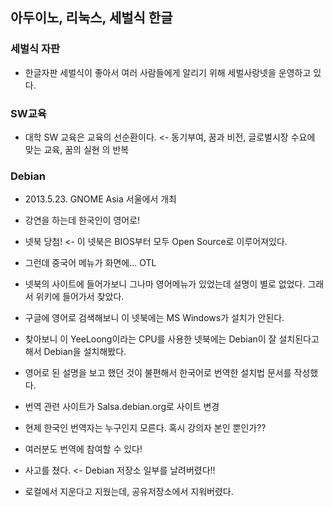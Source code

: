 ## 아두이노, 리눅스, 세벌식 한글

### 세벌식 자판
- 한글자판 세벌식이 좋아서 여러 사람들에게 알리기 위해 세벌사랑넷을 운영하고 있다.

### SW교육
- 대학 SW 교육은 교육의 선순환이다. <- 동기부여, 꿈과 비전, 글로벌시장 수요에 맞는 교육, 꿈의 실현 의 반복

### Debian
- 2013.5.23. GNOME Asia 서울에서 개최
- 강연을 하는데 한국인이 영어로!
- 넷북 당첨! <- 이 넷북은 BIOS부터 모두 Open Source로 이루어져있다.
- 그런데 중국어 메뉴가 화면에... OTL
- 넷북의 사이트에 들어가보니 그나마 영어메뉴가 있었는데 설명이 별로 없었다. 그래서 위키에 들어가서 찾았다.
- 구글에 영어로 검색해보니 이 넷북에는 MS Windows가 설치가 안된다.
- 찾아보니 이 YeeLoong이라는 CPU를 사용한 넷북에는 Debian이 잘 설치된다고 해서 Debian을 설치해봤다.
- 영어로 된 설명을 보고 했던 것이 불편해서 한국어로 번역한 설치법 문서를 작성했다.
- 번역 관련 사이트가 Salsa.debian.org로 사이트 변경
- 현제 한국인 번역자는 누구인지 모른다. 혹시 강의자 본인 뿐인가??
- 여러분도 번역에 참여할 수 있다!

- 사고를 쳤다. <- Debian 저장소 일부를 날려버렸다!!
- 로컬에서 지운다고 지웠는데, 공유저장소에서 지워버렸다.
